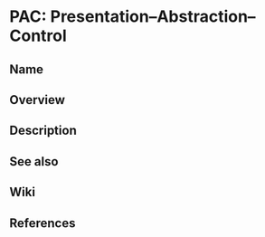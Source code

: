 # PAC: Presentation–Abstraction–Control

## Name

## Overview

## Description

## See also

## Wiki

## References
